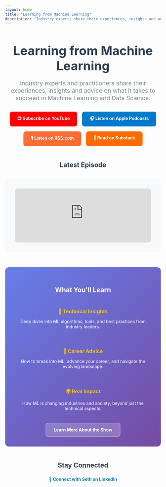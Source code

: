 ```yaml
---
layout: home
title: "Learning from Machine Learning"
description: "Industry experts share their experiences, insights and advice on succeeding in Machine Learning and Data Science"
---
```


<div class="hero-section" style="text-align: center; margin-bottom: 3rem;">
  <h1 style="font-size: 2.5rem; margin-bottom: 1rem; color: #2c3e50;">Learning from Machine Learning</h1>
  <p style="font-size: 1.2rem; margin-bottom: 2rem; color: #7f8c8d; max-width: 600px; margin-left: auto; margin-right: auto;">
    Industry experts and practitioners share their experiences, insights and advice on what it takes to succeed in Machine Learning and Data Science.
  </p>
  
  <div class="listen-buttons" style="display: flex; justify-content: center; flex-wrap: wrap; gap: 1rem; margin-bottom: 2rem;">
    <a href="https://www.youtube.com/channel/UCGwSWuvSRzop4ZVG2z9NmnQ?sub_confirmation=1" 
       style="display: inline-block; padding: 12px 24px; background: #ff0000; color: white; text-decoration: none; border-radius: 8px; font-weight: bold;">
      📺 Subscribe on YouTube
    </a>
    <a href="https://podcasts.apple.com/us/podcast/learning-from-machine-learning/id1663925230" 
       style="display: inline-block; padding: 12px 24px; background: #007acc; color: white; text-decoration: none; border-radius: 8px; font-weight: bold;">
      🎧 Listen on Apple Podcasts
    </a>
    <a href="https://rss.com/podcasts/learning-from-machine-learning/" 
       style="display: inline-block; padding: 12px 24px; background: #ff6b35; color: white; text-decoration: none; border-radius: 8px; font-weight: bold;">
      🎙️ Listen on RSS.com
    </a>
    <a href="https://mindfulmachines.substack.com" 
       style="display: inline-block; padding: 12px 24px; background: #ff6b00; color: white; text-decoration: none; border-radius: 8px; font-weight: bold;">
      📝 Read on Substack
    </a>
  </div>
</div>

<div class="featured-content" style="margin-bottom: 3rem;">
  <h2 style="text-align: center; margin-bottom: 2rem; color: #2c3e50;">Latest Episode</h2>
  
  <div style="background: #f8f9fa; padding: 2rem; border-radius: 12px; margin-bottom: 2rem;">
    <iframe id="embedPlayer" src="https://embed.podcasts.apple.com/us/podcast/learning-from-machine-learning/id1663925230?itsct=podcast_box_player&amp;itscg=30200&amp;ls=1&amp;theme=auto" height="175px" frameborder="0" sandbox="allow-forms allow-popups allow-same-origin allow-scripts allow-top-navigation-by-user-activation" allow="autoplay *; encrypted-media *; clipboard-write" style="width: 100%; max-width: 660px; overflow: hidden; border-radius: 10px; transform: translateZ(0px); animation: 2s ease 0s 6 normal none running loading-indicator; background-color: rgb(228, 228, 228); margin: 0 auto; display: block;"></iframe>
  </div>
</div>

<div class="about-preview" style="background: linear-gradient(135deg, #667eea 0%, #764ba2 100%); color: white; padding: 2rem; border-radius: 12px; margin-bottom: 3rem; text-align: center;">
  <h2 style="margin-bottom: 1rem; color: white;">What You'll Learn</h2>
  <div style="display: grid; grid-template-columns: repeat(auto-fit, minmax(250px, 1fr)); gap: 1.5rem; margin-top: 1.5rem;">
    <div>
      <h3 style="margin-bottom: 0.5rem; color: #f1c40f;">🧠 Technical Insights</h3>
      <p>Deep dives into ML algorithms, tools, and best practices from industry leaders.</p>
    </div>
    <div>
      <h3 style="margin-bottom: 0.5rem; color: #f1c40f;">🚀 Career Advice</h3>
      <p>How to break into ML, advance your career, and navigate the evolving landscape.</p>
    </div>
    <div>
      <h3 style="margin-bottom: 0.5rem; color: #f1c40f;">🌍 Real Impact</h3>
      <p>How ML is changing industries and society, beyond just the technical aspects.</p>
    </div>
  </div>
  <a href="/about/" style="display: inline-block; margin-top: 1.5rem; padding: 12px 24px; background: rgba(255,255,255,0.2); color: white; text-decoration: none; border-radius: 8px; font-weight: bold; border: 2px solid rgba(255,255,255,0.3);">
    Learn More About the Show
  </a>
</div>

<div class="social-connect" style="text-align: center; margin-bottom: 3rem;">
  <h2 style="margin-bottom: 1.5rem; color: #2c3e50;">Stay Connected</h2>
  <div style="display: flex; justify-content: center; gap: 2rem; flex-wrap: wrap;">
    <script src="https://platform.linkedin.com/in.js" type="text/javascript"> lang: en_US</script>
    <script type="IN/FollowCompany" data-id="91707568"></script>
    <a href="https://www.linkedin.com/in/sethplevine/" style="color: #0077b5; text-decoration: none; font-weight: bold;">
      💼 Connect with Seth on LinkedIn
    </a>
  </div>
</div>
